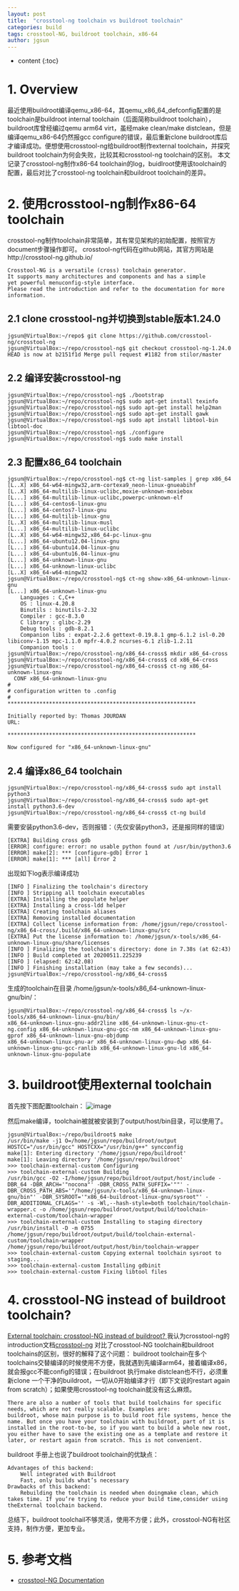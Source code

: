 ```yaml
---
layout: post
title:  "crosstool-ng toolchain vs buildroot toolchain"
categories: build
tags: crosstool-NG, buildroot toolchain, x86-64
author: jgsun
---
```



* content
{:toc}
# 1. Overview
最近使用buildroot编译qemu_x86-64，其qemu_x86_64_defconfig配置的是toolchain是buildroot internal toolchain（后面简称buildroot toolchain），buildroot库曾经编过qemu arm64 virt，虽经make clean/make distclean，但是编译qemu_x86-64仍然报gcc configure的错误，最后重新clone buildroot库后才编译成功。便想使用crosstool-ng给buildroot制作external toolchain，并探究buildroot toolchain为何会失败，比较其和crosstool-ng toolchain的区别。
本文记录了crosstool-ng制作x86-64 toolchain的log，buidlroot使用该toolchain的配置，最后对比了crosstool-ng toolchain和buildroot toolchain的差异。
























# 2. 使用crosstool-ng制作x86-64 toolchain
crosstool-ng制作toolchain非常简单，其有常见架构的初始配置，按照官方document步骤操作即可。
crosstool-ng代码在github网站，其官方网站是http://crosstool-ng.github.io/
```
Crosstool-NG is a versatile (cross) toolchain generator. 
It supports many architectures and components and has a simple 
yet powerful menuconfig-style interface. 
Please read the introduction and refer to the documentation for more information.
```
## 2.1 clone crosstool-ng并切换到stable版本1.24.0
```
jgsun@VirtualBox:~/repo$ git clone https://github.com/crosstool-ng/crosstool-ng
jgsun@VirtualBox:~/repo/crosstool-ng$ git checkout crosstool-ng-1.24.0
HEAD is now at b2151f1d Merge pull request #1182 from stilor/master
```
## 2.2 编译安装crosstool-ng
```
jgsun@VirtualBox:~/repo/crosstool-ng$ ./bootstrap 
jgsun@VirtualBox:~/repo/crosstool-ng$ sudo apt-get install texinfo
jgsun@VirtualBox:~/repo/crosstool-ng$ sudo apt-get install help2man
jgsun@VirtualBox:~/repo/crosstool-ng$ sudo apt-get install gawk
jgsun@VirtualBox:~/repo/crosstool-ng$ sudo apt install libtool-bin libtool-doc
jgsun@VirtualBox:~/repo/crosstool-ng$ ./configure
jgsun@VirtualBox:~/repo/crosstool-ng$ sudo make install
```
## 2.3 配置x86_64 toolchain
```
jgsun@VirtualBox:~/repo/crosstool-ng$ ct-ng list-samples | grep x86_64   
[L..X] x86_64-w64-mingw32,arm-cortexa9_neon-linux-gnueabihf
[L..X] x86_64-multilib-linux-uclibc,moxie-unknown-moxiebox
[L...] x86_64-multilib-linux-uclibc,powerpc-unknown-elf
[L...] x86_64-centos6-linux-gnu
[L...] x86_64-centos7-linux-gnu
[L...] x86_64-multilib-linux-gnu
[L..X] x86_64-multilib-linux-musl
[L...] x86_64-multilib-linux-uclibc
[L..X] x86_64-w64-mingw32,x86_64-pc-linux-gnu
[L...] x86_64-ubuntu12.04-linux-gnu
[L...] x86_64-ubuntu14.04-linux-gnu
[L...] x86_64-ubuntu16.04-linux-gnu
[L...] x86_64-unknown-linux-gnu
[L...] x86_64-unknown-linux-uclibc
[L..X] x86_64-w64-mingw32
jgsun@VirtualBox:~/repo/crosstool-ng$ ct-ng show-x86_64-unknown-linux-gnu
[L...] x86_64-unknown-linux-gnu
    Languages : C,C++
    OS : linux-4.20.8
    Binutils : binutils-2.32
    Compiler : gcc-8.3.0
    C library : glibc-2.29
    Debug tools : gdb-8.2.1
    Companion libs : expat-2.2.6 gettext-0.19.8.1 gmp-6.1.2 isl-0.20 libiconv-1.15 mpc-1.1.0 mpfr-4.0.2 ncurses-6.1 zlib-1.2.11
    Companion tools :
jgsun@VirtualBox:~/repo/crosstool-ng/x86_64-cross$ mkdir x86_64-cross
jgsun@VirtualBox:~/repo/crosstool-ng/x86_64-cross$ cd x86_64-cross
jgsun@VirtualBox:~/repo/crosstool-ng/x86_64-cross$ ct-ng x86_64-unknown-linux-gnu     
  CONF x86_64-unknown-linux-gnu
#
# configuration written to .config
# 
***********************************************************

Initially reported by: Thomas JOURDAN
URL: 

***********************************************************

Now configured for "x86_64-unknown-linux-gnu"

```
## 2.4 编译x86_64 toolchain
```
jgsun@VirtualBox:~/repo/crosstool-ng/x86_64-cross$ sudo apt install python3
jgsun@VirtualBox:~/repo/crosstool-ng/x86_64-cross$ sudo apt-get install python3.6-dev
jgsun@VirtualBox:~/repo/crosstool-ng/x86_64-cross$ ct-ng build
```
需要安装python3.6-dev，否则报错：（先仅安装python3，还是报同样的错误）
```
[EXTRA] Building cross gdb
[ERROR] configure: error: no usable python found at /usr/bin/python3.6
[ERROR] make[2]: *** [configure-gdb] Error 1
[ERROR] make[1]: *** [all] Error 2
```
出现如下log表示编译成功
```
[INFO ] Finalizing the toolchain's directory
[INFO ] Stripping all toolchain executables
[EXTRA] Installing the populate helper
[EXTRA] Installing a cross-ldd helper
[EXTRA] Creating toolchain aliases
[EXTRA] Removing installed documentation
[EXTRA] Collect license information from: /home/jgsun/repo/crosstool-ng/x86_64-cross/.build/x86_64-unknown-linux-gnu/src
[EXTRA] Put the license information to: /home/jgsun/x-tools/x86_64-unknown-linux-gnu/share/licenses
[INFO ] Finalizing the toolchain's directory: done in 7.38s (at 62:43)
[INFO ] Build completed at 20200511.225239
[INFO ] (elapsed: 62:42.08)
[INFO ] Finishing installation (may take a few seconds)...
jgsun@VirtualBox:~/repo/crosstool-ng/x86_64-cross$ 
```
生成的toolchain在目录 /home/jgsun/x-tools/x86_64-unknown-linux-gnu/bin/：
```
jgsun@VirtualBox:~/repo/crosstool-ng/x86_64-cross$ ls ~/x-tools/x86_64-unknown-linux-gnu/bin/
x86_64-unknown-linux-gnu-addr2line x86_64-unknown-linux-gnu-ct-ng.config x86_64-unknown-linux-gnu-gcc-nm x86_64-unknown-linux-gnu-gprof x86_64-unknown-linux-gnu-objdump
x86_64-unknown-linux-gnu-ar x86_64-unknown-linux-gnu-dwp x86_64-unknown-linux-gnu-gcc-ranlib x86_64-unknown-linux-gnu-ld x86_64-unknown-linux-gnu-populate
```
# 3. buildroot使用external toolchain
首先按下图配置toolchain：
![image](/images/posts/build/buildroot-ex-toolchain.png)

然后make编译，toolchain被就被安装到了output/host/bin目录，可以使用了。
```
jgsun@VirtualBox:~/repo/buildroot$ make
/usr/bin/make -j1 O=/home/jgsun/repo/buildroot/output HOSTCC="/usr/bin/gcc" HOSTCXX="/usr/bin/g++" syncconfig
make[1]: Entering directory '/home/jgsun/repo/buildroot'
make[1]: Leaving directory '/home/jgsun/repo/buildroot'
>>> toolchain-external-custom Configuring
>>> toolchain-external-custom Building
/usr/bin/gcc -O2 -I/home/jgsun/repo/buildroot/output/host/include -DBR_64 -DBR_ARCH='"nocona"' -DBR_CROSS_PATH_SUFFIX='""' -DBR_CROSS_PATH_ABS='"/home/jgsun/x-tools/x86_64-unknown-linux-gnu/bin"' -DBR_SYSROOT='"x86_64-buildroot-linux-gnu/sysroot"' -DBR_ADDITIONAL_CFLAGS='' -s -Wl,--hash-style=both toolchain/toolchain-wrapper.c -o /home/jgsun/repo/buildroot/output/build/toolchain-external-custom/toolchain-wrapper
>>> toolchain-external-custom Installing to staging directory
/usr/bin/install -D -m 0755 /home/jgsun/repo/buildroot/output/build/toolchain-external-custom/toolchain-wrapper /home/jgsun/repo/buildroot/output/host/bin/toolchain-wrapper
>>> toolchain-external-custom Copying external toolchain sysroot to staging...
>>> toolchain-external-custom Installing gdbinit
>>> toolchain-external-custom Fixing libtool files
```
#  4. crosstool-NG instead of buildroot toolchain?
[External toolchain: crosstool-NG instead of buildroot? ](http://buildroot-busybox.2317881.n4.nabble.com/External-toolchain-crosstool-NG-instead-of-buildroot-td9837.html)
我认为crosstool-ng的introduction文档[crosstool-ng](https://crosstool-ng.github.io/docs/introduction/) 对比了crosstool-NG toolchain和buildroot toolchains的区别，很好的解释了这个问题： buildroot toolchain在多个toolchains交替编译的时候使用不方便，我就遇到先编译arm64，接着编译x86，就会报gcc不能config的错误；在buildroot 执行make distclean也不行，必须重新clone 一个干净的buildroot，一切从0开始编译才行（即下文说的restart again from scratch）；如果使用crosstool-ng toolchain就没有这么麻烦。
```
There are also a number of tools that build toolchains for specific needs, which are not really scalable. Examples are:
buildroot, whose main purpose is to build root file systems, hence the name. But once you have your toolchain with buildroot, part of it is installed in the root-to-be, so if you want to build a whole new root, you either have to save the existing one as a template and restore it later, or restart again from scratch. This is not convenient.
```
buildroot 手册上也说了buildroot toolchain的优缺点：
```
Advantages of this backend:
    Well integrated with Buildroot
    Fast, only builds what’s necessary
Drawbacks of this backend:
    Rebuilding the toolchain is needed when doingmake clean, which takes time. If you’re trying to reduce your build time,consider using theExternal toolchain backend.
```
总结下，buildroot toolchail不够灵活，使用不方便；此外，crosstool-NG有社区支持，制作方便，更加专业。

# 5. 参考文档
* [crosstool-NG Documentation](http://crosstool-ng.github.io/docs/)